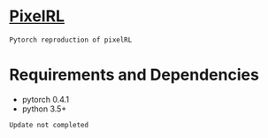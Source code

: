 # [PixelRL](https://arxiv.org/abs/1811.04323)


`Pytorch reproduction of pixelRL`


# Requirements and Dependencies
- pytorch 0.4.1
- python 3.5+

`Update not completed`
